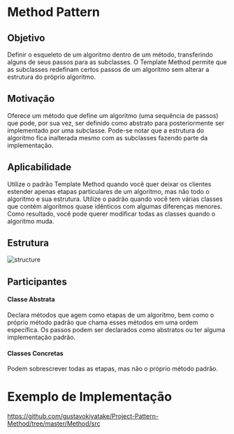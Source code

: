 # Method Pattern
## Objetivo
Definir o esqueleto de um algoritmo dentro de um método, transferindo alguns de seus passos para as subclasses. O Template Method permite que as subclasses redefinam certos passos de um algoritmo sem alterar a estrutura do próprio algoritmo.
## Motivação
Oferece um método que define um algoritmo (uma sequência de passos) que pode, por sua vez, ser definido como abstrato para posteriormente ser implementado por uma subclasse. Pode-se notar que a estrutura do algoritmo fica inalterada mesmo com as subclasses fazendo parte da implementação.
## Aplicabilidade
Utilize o padrão Template Method quando você quer deixar os clientes estender apenas etapas particulares de um algoritmo, mas não todo o algoritmo e sua estrutura.
Utilize o padrão quando você tem várias classes que contém algoritmos quase idênticos com algumas diferenças menores. Como resultado, você pode querer modificar todas as classes quando o algoritmo muda.
## Estrutura
![structure](https://user-images.githubusercontent.com/43156684/93686632-d63ee400-fa8d-11ea-86af-0896ab5e886e.png)
## Participantes
#### Classe Abstrata 
Declara métodos que agem como etapas de um algoritmo, bem como o próprio método padrão que chama esses métodos em uma ordem específica. Os passos podem ser declarados como abstratos ou ter alguma implementação padrão.
#### Classes Concretas 
Podem sobrescrever todas as etapas, mas não o próprio método padrão.
# Exemplo de Implementação
https://github.com/gustavokiyatake/Project-Pattern-Method/tree/master/Method/src
